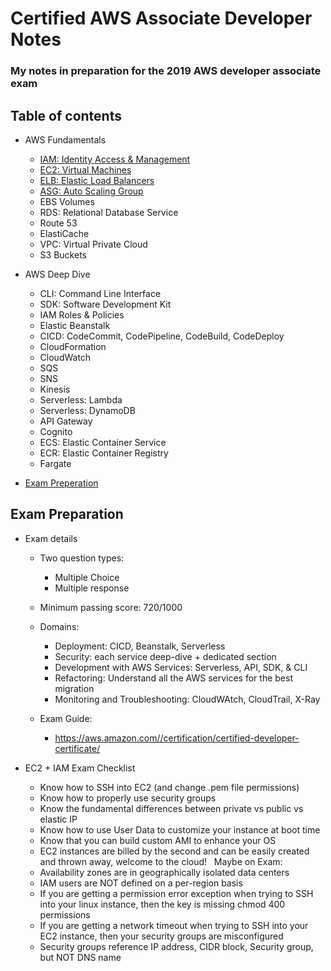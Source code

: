 # Certified AWS Associate Developer Notes

### My notes in preparation for the 2019 AWS developer associate exam 

## Table of contents

- AWS Fundamentals
    - [IAM: Identity Access & Management](aws-fundamentals/iam.md)
    - [EC2: Virtual Machines](aws-fundamentals/ec2.md)
    - [ELB: Elastic Load Balancers](aws-fundamentals/elb.md)
    - [ASG: Auto Scaling Group](aws-fundamentals/asg.md)
    - EBS Volumes
    - RDS: Relational Database Service
    - Route 53
    - ElastiCache
    - VPC: Virtual Private Cloud
    - S3 Buckets

- AWS Deep Dive
    - CLI: Command Line Interface
    - SDK: Software Development Kit
    - IAM Roles & Policies
    - Elastic Beanstalk
    - CICD: CodeCommit, CodePipeline, CodeBuild, CodeDeploy
    - CloudFormation
    - CloudWatch
    - SQS
    - SNS
    - Kinesis
    - Serverless: Lambda
    - Serverless: DynamoDB
    - API Gateway
    - Cognito
    - ECS: Elastic Container Service
    - ECR: Elastic Container Registry
    - Fargate

- [Exam Preperation](#exam-preparation)


## Exam Preparation

- Exam details
    - Two question types:
        - Multiple Choice
        - Multiple response
    - Minimum passing score: 720/1000
    - Domains:
        - Deployment: CICD, Beanstalk, Serverless
        - Security: each service deep-dive + dedicated section
        - Development with AWS Services: Serverless, API, SDK, & CLI
        - Refactoring: Understand all the AWS services for the best migration
        - Monitoring and Troubleshooting: CloudWAtch, CloudTrail, X-Ray

    - Exam Guide:
        - https://aws.amazon.com//certification/certified-developer-certificate/

- EC2 + IAM Exam Checklist
  * Know how to SSH into EC2 (and change .pem file permissions) 
  * Know how to properly use security groups 
  * Know the fundamental differences between private vs public vs elastic IP 
  * Know how to use User Data to customize your instance at boot time 
  * Know that you can build custom AMI to enhance your OS 
  * EC2 instances are billed by the second and can be easily created and thrown away, welcome to the cloud!  
  Maybe on Exam:
  * Availability zones are in geographically isolated data centers
  * IAM users are NOT defined on a per-region basis
  * If you are getting a permission error exception when trying to SSH into your linux instance, then the key is missing chmod 400 permissions
  * If you are getting a network timeout when trying to SSH into your EC2 instance, then your security groups are misconfigured
  * Security groups reference IP address, CIDR block, Security group, but NOT DNS name
